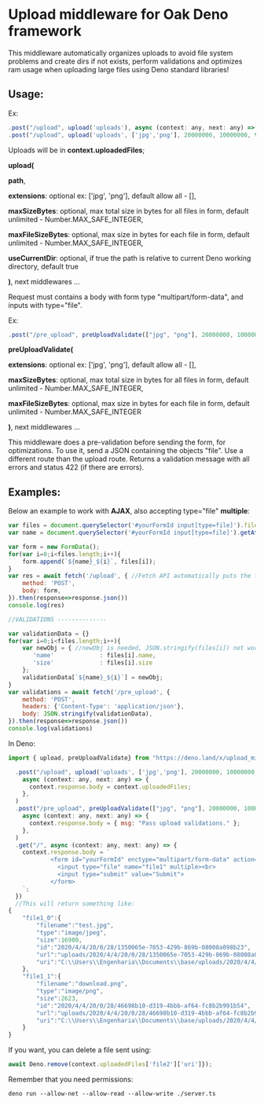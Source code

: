 # Upload middleware for Oak Deno framework
This middleware automatically organizes uploads to avoid file system problems and create dirs if not exists, perform validations and optimizes ram usage when uploading large files using Deno standard libraries!

## Usage: 
Ex: 
```javascript
.post("/upload", upload('uploads'), async (context: any, next: any) => { ...
.post("/upload", upload('uploads', ['jpg','png'], 20000000, 10000000, true), async (context: any, next: any) => { ...
```
Uploads will be in <b>context.uploadedFiles</b>;

<b>upload(</b>

<b>path</b>,

<b>extensions</b>: optional ex: ['jpg', 'png'], default allow all - [], 

<b>maxSizeBytes</b>: optional, max total size in bytes for all files in form, default unlimited - Number.MAX_SAFE_INTEGER, 

<b>maxFileSizeBytes</b>: optional, max size in bytes for each file in form, default unlimited - Number.MAX_SAFE_INTEGER, 

<b>useCurrentDir</b>: optional, if true the path is relative to current Deno working directory, default true

<b>)</b>, next middlewares ...

Request must contains a body with form type "multipart/form-data", and inputs with type="file". 

Ex: 
```javascript
.post("/pre_upload", preUploadValidate(["jpg", "png"], 20000000, 10000000), async (context: any, next: any) => { ...
```
<b>preUploadValidate(</b>

<b>extensions</b>: optional ex: ['jpg', 'png'], default allow all - [], 

<b>maxSizeBytes</b>: optional, max total size in bytes for all files in form, default unlimited - Number.MAX_SAFE_INTEGER, 

<b>maxFileSizeBytes</b>: optional, max size in bytes for each file in form, default unlimited - Number.MAX_SAFE_INTEGER

<b>)</b>, next middlewares ...

This middleware does a pre-validation before sending the form, for optimizations. To use it, send a JSON containing the objects "file". Use a different route than the upload route. Returns a validation message with all errors and status 422 (if there are errors).

## Examples:
Below an example to work with <b>AJAX</b>, also accepting type="file" <b>multiple</b>:
```javascript
var files = document.querySelector('#yourFormId input[type=file]').files
var name = document.querySelector('#yourFormId input[type=file]').getAttribute('name');

var form = new FormData();
for(var i=0;i<files.length;i++){
	form.append(`${name}_${i}`, files[i]);	
}
var res = await fetch('/upload', { //Fetch API automatically puts the form in the format "multipart/form-data".
	method: 'POST',
	body: form,
}).then(response=>response.json())
console.log(res)

//VALIDATIONS --------------

var validationData = {}
for(var i=0;i<files.length;i++){
	var newObj = { //newObj is needed, JSON.stringify(files[i]) not work
	   'name'             : files[i].name,
	   'size'             : files[i].size
	}; 
	validationData[`${name}_${i}`] = newObj;
}
var validations = await fetch('/pre_upload', {
	method: 'POST',
	headers: {'Content-Type': 'application/json'},
	body: JSON.stringify(validationData),
}).then(response=>response.json())
console.log(validations)
```
In Deno:
```javascript
import { upload, preUploadValidate} from "https://deno.land/x/upload_middleware_for_oak_framework/mod.ts";

  .post("/upload", upload('uploads', ['jpg','png'], 20000000, 10000000, true),
    async (context: any, next: any) => {
      context.response.body = context.uploadedFiles;
    },
  )
  .post("/pre_upload", preUploadValidate(["jpg", "png"], 20000000, 10000000),
    async (context: any, next: any) => {
      context.response.body = { msg: "Pass upload validations." };
    },
  )
  .get("/", async (context: any, next: any) => {
    context.response.body = `
            <form id="yourFormId" enctype="multipart/form-data" action="/upload" method="post">
              <input type="file" name="file1" multiple><br>
              <input type="submit" value="Submit">
            </form>
    `;
  })
  //This will return something like:
{
	"file1_0":{
		"filename":"test.jpg",
		"type":"image/jpeg",
		"size":16980,
		"id":"2020/4/4/20/0/28/1350065e-7053-429b-869b-08008a098b23",
		"url":"uploads/2020/4/4/20/0/28/1350065e-7053-429b-869b-08008a098b23/test.jpg",
		"uri":"C:\\Users\\Engenharia\\Documents\\base/uploads/2020/4/4/20/0/28/1350065e-7053-429b-869b-08008a098b23/test.jpg"
	},
	"file1_1":{
		"filename":"download.png",
		"type":"image/png",
		"size":2623,
		"id":"2020/4/4/20/0/28/46698b10-d319-4bbb-af64-fc8b2b991b54",
		"url":"uploads/2020/4/4/20/0/28/46698b10-d319-4bbb-af64-fc8b2b991b54/download.png",
		"uri":"C:\\Users\\Engenharia\\Documents\\base/uploads/2020/4/4/20/0/28/46698b10-d319-4bbb-af64-fc8b2b991b54/download.png"
	}
}
```
If you want, you can delete a file sent using:
```javascript
await Deno.remove(context.uploadedFiles['file2']['uri']});
```
Remember that you need permissions:
```
deno run --allow-net --allow-read --allow-write ./server.ts
```
